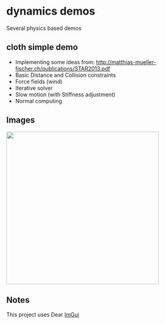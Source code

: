 # dynamics demos
Several physics based demos

## cloth simple demo 
* Implementing some ideas from: http://matthias-mueller-fischer.ch/publications/STAR2013.pdf
* Basic Distance and Collision constraints
* Force fields (wind)
* Iterative solver
* Slow motion (with Stiffness adjustment)
* Normal computing

## Images
<img src="cloth.gif" width="400px"/>

## Notes
This project uses Dear <a href="https://github.com/ocornut/imgui">ImGui</a>
